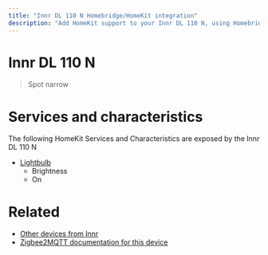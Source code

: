 ```yaml
---
title: "Innr DL 110 N Homebridge/HomeKit integration"
description: "Add HomeKit support to your Innr DL 110 N, using Homebridge, Zigbee2MQTT and homebridge-z2m."
---
```

<!---
This file has been GENERATED using src/docgen/docgen.ts
DO NOT EDIT THIS FILE MANUALLY!
-->
# Innr DL 110 N
> Spot narrow


# Services and characteristics
The following HomeKit Services and Characteristics are exposed by
the Innr DL 110 N

* [Lightbulb](../../light.md)
  * Brightness
  * On


# Related
* [Other devices from Innr](../index.md#innr)
* [Zigbee2MQTT documentation for this device](https://www.zigbee2mqtt.io/devices/DL_110_N.html)